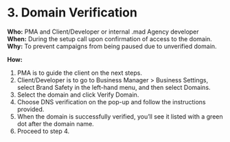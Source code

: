 # 3. Domain Verification

**Who:** PMA and Client/Developer or internal .mad Agency developer \
**When:** During the setup call upon confirmation of access to the domain. \
**Why:** To prevent campaigns from being paused due to unverified domain.&#x20;

**How:**&#x20;

1. PMA is to guide the client on the next steps.&#x20;
2. Client/Developer is to go to Business Manager > Business Settings, select Brand Safety in the left-hand menu, and then select Domains.&#x20;
3. Select the domain and click Verify Domain.&#x20;
4. Choose DNS verification on the pop-up and follow the instructions provided.&#x20;
5. When the domain is successfully verified, you’ll see it listed with a green dot after the domain name.&#x20;
6. Proceed to step 4.&#x20;

